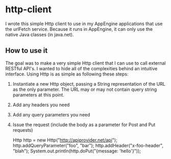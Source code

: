 http-client
===========

I wrote this simple Http client to use in my AppEngine applications that use the urlFetch service.  Because it runs
in AppEngine, it can only use the native Java classes (in java.net).

How to use it
-------------
The goal was to make a very simple Http client that I can use to call external RESTful API's.  I wanted to hide all of
the complexities behind an intuitive interface.  Using Http is as simple as following these steps:

1.  Instantiate a new Http object, passing a String representation of the URL as the only parameter.  The URL may or may
not contain query string parameters at this point.
2.  Add any headers you need
3.  Add any query parameters you need
4.  Issue the request (include the body as a parameter for Post and Put requests)

    Http http = new Http("http://apiprovider.net/api");
    http.addQueryParameter("foo", "bar");
    http.addHeader("x-foo-header", "blah");
    System.out.println(http.doPut("{message: 'hello'}"));

